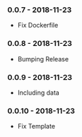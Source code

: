 ### 0.0.7 - 2018-11-23
* Fix Dockerfile

### 0.0.8 - 2018-11-23
* Bumping Release

### 0.0.9 - 2018-11-23
* Including data

### 0.0.10 - 2018-11-23
* Fix Template